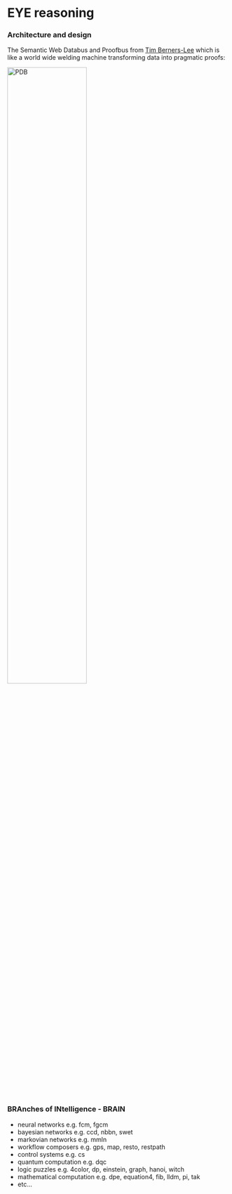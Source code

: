 # EYE reasoning

### Architecture and design

The Semantic Web Databus and Proofbus from [Tim Berners-Lee](http://www.w3.org/People/Berners-Lee/) which is  
like a world wide welding machine transforming data into pragmatic proofs:  
  
<img src="https://www.w3.org/DesignIssues/diagrams/sweb-bus.png" width="60%" height="60%" alt="PDB"/>  

### BRAnches of INtelligence - BRAIN
 
* neural networks e.g. fcm, fgcm
* bayesian networks e.g. ccd, nbbn, swet
* markovian networks e.g. mmln
* workflow composers e.g. gps, map, resto, restpath
* control systems e.g. cs
* quantum computation e.g. dqc
* logic puzzles e.g. 4color, dp, einstein, graph, hanoi, witch
* mathematical computation e.g. dpe, equation4, fib, lldm, pi, tak
* etc...
